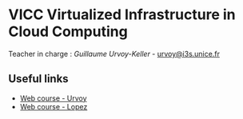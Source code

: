 # VICC Virtualized Infrastructure in Cloud Computing

Teacher in charge : *Guillaume Urvoy-Keller* - [urvoy@i3s.unice.fr](mailto:urvoy@i3s.unice.fr)

## Useful links

* [Web course - Urvoy](http://www.i3s.unice.fr/~urvoy/courses/vicc.html)
* [Web course - Lopez](http://www.i3s.unice.fr/~lopezpac/teach/vicc.html)
